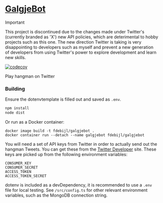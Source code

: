 # [GalgjeBot](https://twitter.com/galgjebot)
 
> [!IMPORTANT] 
> This project is discontinued due to the changes made under Twitter's (currently branded as 'X') new API policies, which are deterimental to hobby projects such as this one. The new direction Twitter is taking is very disappointing to developers such as myself and prevent a new generation of developers from using Twitter's power to explore development and learn new skills.
 
[![codecov](https://codecov.io/gh/Fdebijl/GalgjeBot/branch/master/graph/badge.svg?token=UOCX75BZY2)](https://codecov.io/gh/Fdebijl/GalgjeBot)

Play hangman on Twitter

### Building
Ensure the dotenvtemplate is filled out and saved as `.env`.

```sh
npm install
node dist
```

Or run as a Docker container:
```
docker image build -t fdebijl/galgjebot .
docker container run --detach --name galgjebot fdebijl/galgjebot
```

You will need a set of API keys from Twitter in order to actually send out the hangman Tweets. You can get these from the [Twitter Developer](https://developer.twitter.com/en/apply-for-access) site. These keys are picked up from the following environment variables:
```
CONSUMER_KEY
CONSUMER_SECRET
ACCESS_TOKEN
ACCESS_TOKEN_SECRET
```
dotenv is included as a devDependency, it is recommended to use a `.env` file for local testing. See `/src/config.ts` for other relevant environment variables, such as the MongoDB connection string.
